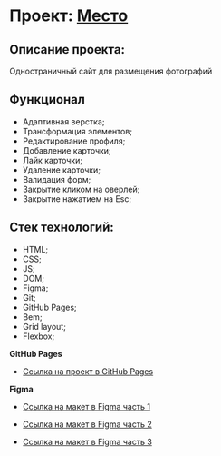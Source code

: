 # Проект: [Место](https://whereareyou666.github.io/mesto/)

## Описание проекта:
Одностраничный сайт для размещения фотографий

## Функционал
  * Адаптивная верстка;
  * Трансформация элементов;
  * Редактирование профиля;
  * Добавление карточки;
  * Лайк карточки;
  * Удаление карточки;
  * Валидация форм;
  * Закрытие кликом на оверлей;
  * Закрытие нажатием на Esc;

## Стек технологий:
  * HTML;
  * CSS;
  * JS;
  * DOM;
  * Figma;
  * Git;
  * GitHub Pages;
  * Bem;
  * Grid layout;
  * Flexbox;

**GitHub Pages**

* [Ссылка на проект в GitHub Pages](https://whereareyou666.github.io/mesto/)

**Figma**

* [Ссылка на макет в Figma часть 1](https://www.figma.com/file/2cn9N9jSkmxD84oJik7xL7/JavaScript.-Sprint-4?node-id=0-1&t=vSt2YX9w76bgg5kD-00)

* [Ссылка на макет в Figma часть 2](https://www.figma.com/file/bjyvbKKJN2naO0ucURl2Z0/JavaScript.-Sprint-5?node-id=0-1&t=OayEv6njGsshjSFe-0)

* [Ссылка на макет в Figma часть 3](https://www.figma.com/file/kRVLKwYG3d1HGLvh7JFWRT/JavaScript.-Sprint-6?type=design&node-id=0-1&t=MS9c9UP8yM8u1xp6-0)
